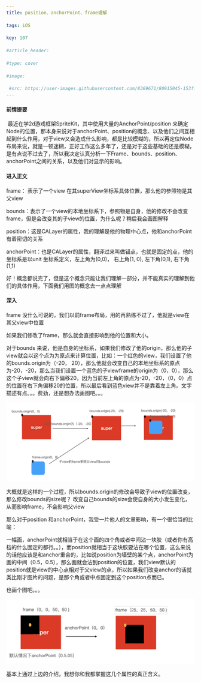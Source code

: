```yaml
---
title: position、anchorPoint、frame理解

tags: iOS

key: 107

#article_header:

#type: cover

#image:

 #src: https://user-images.githubusercontent.com/8369671/80915045-153ff780-8d82-11ea-9acf-6ccbf2b05d9d.png
---
```




#### 前情提要

​	     最近在学2d游戏框架SpriteKit，其中使用大量的AnchorPoint/position 来确定Node的位置，那本身来说对于anchorPoint、position的概念、以及他们之间互相起到什么作用，对于view又会造成什么影响，都是比较模糊的，所以再定位Node布局来说，就是一顿迷糊，正好工作这么多年了，还是对于这些基础的还是模糊，是有点说不过去了，所以我决定认真分析一下Frame、bounds、position、anchorPoint之间的关系，以及他们对显示的影响。

#### 进入正文

frame： 表示了一个view 在其superView坐标系具体位置，那么他的参照物是其父view

bounds：表示了一个view的本地坐标系下，参照物是自身，他的修改不会改变frame，但是会改变其的子view的位置，为什么呢？稍后我会画图解释

position：这是CALayer的属性，我的理解是他的物理中心点，他和anchorPoint有着密切的关系

anchorPoint：也是CALayer的属性，翻译过来叫做锚点，也就是固定的点，他的坐标系是以unit 坐标系定义，左上角为(0,0)， 右上角(1, 0), 左下角(0,1), 右下角(1,1)

好！概念都说完了，但是这个概念只能让我们理解一部分，并不能真实的理解到他们的具体作用，下面我们用图的概念去一点点理解

#### 深入

frame 没什么可说的，我们以前frame布局，用的再熟练不过了，他就是view在其父view中位置

如果我们修改了frame，那么就会直接影响到他的位置和大小。



对于bounds 来说，他是自身的坐标系，如果我们修改了他的origin，那么他的子view就会以这个点为为原点来计算位置，比如：一个红色的view，我们设置了他的bounds.origin为（-20， 20），那么他就会改变自己的本地坐标系的原点为-20，-20，那么当我们设置一个蓝色的子viewframe的origin为（0，0），那么这个子view就会向右下偏移20，因为当前左上角的原点为-20，-20，（0，0）点的位置在右下角偏移20的位置，所以最后看到蓝色view并不是靠着左上角。文字描述有点。。。费劲，还是想办法画图吧。。。

![image-20210929181748669](/assets/image-20210929181748669.png)

大概就是这样的一个过程，所以bounds.origin的修改会导致子view的位置改变，那么修改bounds的size呢？ 改变自己bounds的size会使自身的大小发生变化，从而影响frame，不会影响父view



那么对于position 和anchorPoint，我受一片他人的文章影响，有一个很恰当的比喻：

一幅画，anchorPoint就相当于在这个画的四个角或者中间沾一块胶（或者你有高档的什么固定的都行。。），而position就相当于这块胶要沾在哪个位置，这么来说的话他应该是和anchor重合的，比如说position为墙壁的某个点，anchorPoint为画的中间（0.5，0.5），那么画就会沾到position的位置，我们view默认的position就是view的中心点相对于父view的点，所以如果我们改变anchor的话就类比刚才图片的问题，是那个角或者中点固定到这个position点而已。

也画个图吧。。。

![image-20210929183736725](/assets/image-20210929183736725.png)

基本上通过上边的介绍，我想你和我都掌握这几个属性的真正含义。